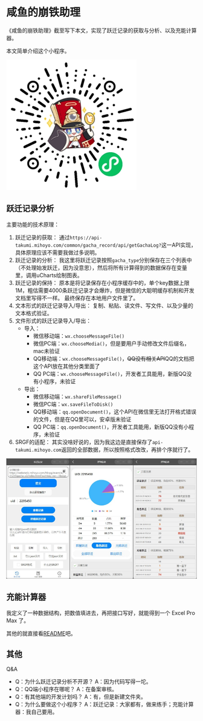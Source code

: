 # 咸鱼的崩铁助理

《咸鱼的崩铁助理》截至写下本文，实现了跃迁记录的获取与分析、以及充能计算器。

本文简单介绍这个小程序。

![mp-qrcode](img/miniprogram-qrcode.jpg)

## 跃迁记录分析

主要功能的技术原理：

1. 跃迁记录的获取：
   通过`https://api-takumi.mihoyo.com/common/gacha_record/api/getGachaLog?`这一API实现，具体原理应该不需要我做过多说明。
2. 跃迁记录的分析：
   我这里将跃迁记录按照`gacha_type`分别保存在三个列表中（不处理始发跃迁，因为没意思），然后将所有计算得到的数据保存在变量里，调用uCharts绘制图表。
3. 跃迁记录的保持：
   原本是将记录保存在小程序缓存中的，单个key数据上限1M，粗估需要4000条跃迁记录才会爆炸，但是微信的大聪明缓存机制和开发文档里写得不一样。
   最终保存在本地用户文件里了。
4. 文本形式的跃迁记录导入/导出：
   复制、粘贴、读文件、写文件、以及少量的文本格式验证。
5. 文件形式的跃迁记录导入/导出：
   - 导入：
     - 微信移动端：`wx.chooseMessageFile()`
     - 微信PC端：`wx.chooseMedia()`，但是要用户手动修改文件后缀名，mac未验证
     - QQ移动端：`wx.chooseMessageFile()`，~~QQ没有相关API~~QQ的文档把这个API放在其他分类里面了
     - QQ PC端：`wx.chooseMessageFile()`，开发者工具能用，新版QQ没有小程序，未验证
   - 导出：
     - 微信移动端：`wx.shareFileMessage()`
     - 微信PC端：`wx.saveFileToDisk()`
     - QQ移动端：`qq.openDocument()`，这个API在微信里无法打开格式错误的文件，但是在QQ里可以，安卓版未验证
     - QQ PC端：`qq.openDocument()`，开发者工具能用，新版QQ没有小程序，未验证
6. SRGF的适配：
   其实没啥好说的，因为我这边是直接保存了`api-takumi.mihoyo.com`返回的全部数据，所以按照格式改改，再排个序就行了。

![history-preview](img/mp-history.jpg)

## 充能计算器

我定义了一种数据结构，把数值填进去，再把接口写好，就能得到一个 Excel Pro Max 了。

其他的就直接看[README](README.md)吧。

## 其他

Q&A

- Q：为什么跃迁记录分析不开源？
  A：因为代码写得一坨。
- Q：QQ端小程序在哪呢？
  A：在备案审核。
- Q：有其他端的开发计划吗？
  A：有，但是新建文件夹。
- Q：为什么要做这个小程序？
  A：跃迁记录：大家都有，做来练手；充能计算器：我自己要用。
